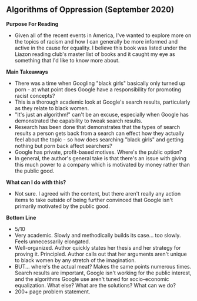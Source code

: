 ## Algorithms of Oppression (September 2020)

**Purpose For Reading**
- Given all of the recent events in America, I've wanted to explore more on the topics of racism and how I can generally be more informed and active in the cause for equality. I believe this book was listed under the Liazon reading club's master list of books and it caught my eye as something that I'd like to know more about.
 
**Main Takeaways**
- There was a time when Googling "black girls" basically only turned up porn - at what point does Google have a responsibility for promoting racist concepts?
- This is a thorough academic look at Google's search results, particularly as they relate to black women.
- "It's just an algorithm!" can't be an excuse, especially when Google has demonstrated the capability to tweak search results.
- Research has been done that demonstrates that the types of search results a person gets back from a search can effect how they actually feel about the topic - so how does searching "black girls" and getting nothing but porn back affect searchers?
- Google has private, profit-based motives. Where's the public option?
- In general, the author's general take is that there's an issue with giving this much power to a company which is motivated by money rather than the public good.

**What can I do with this?**
- Not sure. I agreed with the content, but there aren't really any action items to take outside of being further convinced that Google isn't primarily motivated by the public good.

**Bottom Line**
- 5/10
- Very academic. Slowly and methodically builds its case... too slowly. Feels unnecessarily elongated.
- Well-organized. Author quickly states her thesis and her strategy for proving it. Principled. Author calls out that her arguments aren't unique to black women by any stretch of the imagination.
- BUT... where's the actual meat? Makes the same points numerous times. Search results are important, Google isn't working for the public interest, and the algorithms Google use aren't tuned for socio-economic equalization. What else? What are the solutions? What can we do? 
- 200+ page problem statement.
<!--stackedit_data:
eyJoaXN0b3J5IjpbMTA5NzcyMjgwNV19
-->